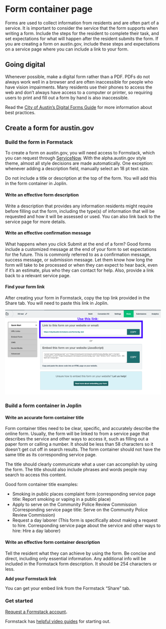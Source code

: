 # Form container page

Forms are used to collect information from residents and are often part of a service. It is important to consider the service that the form supports when writing a form. Include the steps for the resident to complete their task, and set expectations for what will happen after the resident submits the form. If you are creating a form on austin.gov, include these steps and expectations on a service page where you can include a link to your form.

## Going digital

Whenever possible, make a digital form rather than a PDF. PDFs do not always work well in a browser and are often inaccessible for people who have vision impairments. Many residents use their phones to access the web and don’t always have access to a computer or printer, so requiring users to print and fill out a form by hand is also inaccessible. 

Read the [City of Austin’s Digital Forms Guide](https://city-of-austin.gitbook.io/digital-forms-guide/) for more information about best practices.

## Create a form for austin.gov

### Build the form in Formstack

To create a form on austin.gov, you will need access to Formstack, which you can request through [ServiceNow](https://gcc01.safelinks.protection.outlook.com/?url=https%3A%2F%2Fatx.service-now.com%2Fsp&data=02%7C01%7CSarah.Rigdon%40austintexas.gov%7C1706252d70084477b7f308d7ab3fe6b6%7C5c5e19f6a6ab4b45b1d0be4608a9a67f%7C0%7C0%7C637166163247336510&sdata=RbK2N291YLu5A0qeWBmqwxAyDKi1pRhMOjMb1COnTdA%3D&reserved=0). With the alpha.austin.gov style theme, almost all style decisions are made automatically. One exception: whenever adding a description field, manually select an 18 pt text size.

Do not include a title or description at the top of the form. You will add this in the form container in Joplin.

#### **Write an effective form description**

Write a description that provides any information residents might require before filling out the form, including the type\(s\) of information that will be requested and how it will be assessed or used. You can also link back to the service page for more details. 

#### Write an effective confirmation message

What happens when you click Submit at the end of a form? Good forms include a customized message at the end of your form to set expectations for the future. This is commonly referred to as a confirmation message, success message, or submission message. Let them know how long the form will take to be processed or when they can expect to hear back, even if it’s an estimate, plus who they can contact for help. Also, provide a link back to a relevant service page.

#### Find your form link

After creating your form in Formstack, copy the top link provided in the Share tab. You will need to paste this link in Joplin.

![The link you will need to paste in Joplin is highlighted with a blue box.](../.gitbook/assets/screen-shot-2020-03-04-at-10.01.10-am.png)

### Build a form container in Joplin

#### **Write an accurate form container title** 

Form container titles need to be clear, specific, and accurately describe the online form. Usually, the form will be linked to from a service page that describes the service and other ways to access it, such as filling out a paper form or calling a number. It should be less than 58 characters so it doesn't get cut off in search results. The form container should not have the same title as its corresponding service page. 

The title should clearly communicate what a user can accomplish by using the form. The title should also include phrases and words people may search to access this content. 

Good form container title examples: 

* Smoking in public places complaint form \(corresponding service page title: Report smoking or vaping in a public place\)
* Apply to serve on the Community Police Review Commission \(Corresponding service page title: Serve on the Community Police Review Commission\)
* Request a day laborer \(This form is specifically about making a request to hire. Corresponding service page about the service and other ways to hire: Hire a day laborer\)

#### Write an effective form container description

Tell the resident what they can achieve by using the form. Be concise and direct, including only essential information. Any additional info will be included in the Formstack form description. It should be 254 characters or less.

**Add your Formstack link**

You can get your embed link from the Formstack “Share” tab.

### Get started

[Request a Formstack account](http://atx.service-now.com/sp)**.**

Formstack has [helpful video guides](https://cityofaustin.formstack.com/admin/learn/dashboard?sso=5e5fc05baa3a7) for starting out.





